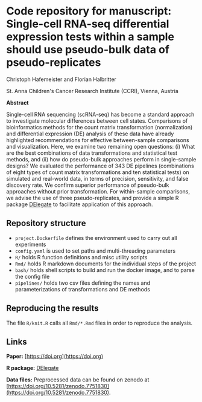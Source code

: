 # Code repository for manuscript: Single-cell RNA-seq differential expression tests within a sample should use pseudo-bulk data of pseudo-replicates

Christoph Hafemeister and Florian Halbritter

St. Anna Children's Cancer Research Institute (CCRI), Vienna, Austria

**Abstract**

Single-cell RNA sequencing (scRNA-seq) has become a standard approach to investigate molecular differences between cell states. Comparisons of bioinformatics methods for the count matrix transformation (normalization) and differential expression (DE) analysis of these data have already highlighted recommendations for effective between-sample comparisons and visualization. Here, we examine two remaining open questions: (i) What are the best combinations of data transformations and statistical test methods, and (ii) how do pseudo-bulk approaches perform in single-sample designs? We evaluated the performance of 343 DE pipelines (combinations of eight types of count matrix transformations and ten statistical tests) on simulated and real-world data, in terms of precision, sensitivity, and false discovery rate. We confirm superior performance of pseudo-bulk approaches without prior transformation. For within-sample comparisons, we advise the use of three pseudo-replicates, and provide a simple R package [DElegate](https://github.com/cancerbits/DElegate) to facilitate application of this approach.

## Repository structure

* `project.Dockerfile` defines the environment used to carry out all experiments
* `config.yaml` is used to set paths and multi-threading parameters
* `R/` holds R function definitions and misc utility scripts
* `Rmd/` holds R markdown documents for the individual steps of the project
* `bash/` holds shell scripts to build and run the docker image, and to parse the config file
* `pipelines/` holds two csv files defining the names and parameterizations of transformations and DE methods

## Reproducing the results

The file `R/knit.R` calls all `Rmd/*.Rmd` files in order to reproduce the analysis.

## Links

**Paper:** [https://doi.org](https://doi.org)

**R package:** [DElegate](https://github.com/cancerbits/DElegate)

**Data files:** Preprocessed data can be found on zenodo at [https://doi.org/10.5281/zenodo.7751830](https://doi.org/10.5281/zenodo.7751830).
